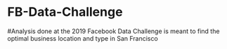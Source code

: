 # FB-Data-Challenge

#Analysis done at the 2019 Facebook Data Challenge is meant to find the optimal business location and type in San Francisco


